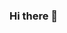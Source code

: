 ### Hi there 👋

<!--
**Martimf95/Martimf95** is a ✨ _special_ ✨ repository because its `README.md` (this file) appears on your GitHub profile.

Here are some ideas to get you started:

- 🔭 I’m currently working on a calculator
- 🌱 I’m currently learning Java, HTML, CSS & more.
- 📫 How to reach me: Discord
- ⚡ Fun fact: ...
-->
